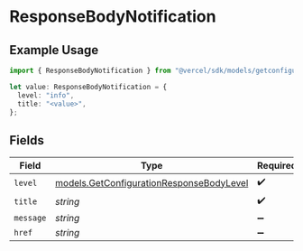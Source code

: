 # ResponseBodyNotification

## Example Usage

```typescript
import { ResponseBodyNotification } from "@vercel/sdk/models/getconfigurationop.js";

let value: ResponseBodyNotification = {
  level: "info",
  title: "<value>",
};
```

## Fields

| Field                                                                                      | Type                                                                                       | Required                                                                                   | Description                                                                                |
| ------------------------------------------------------------------------------------------ | ------------------------------------------------------------------------------------------ | ------------------------------------------------------------------------------------------ | ------------------------------------------------------------------------------------------ |
| `level`                                                                                    | [models.GetConfigurationResponseBodyLevel](../models/getconfigurationresponsebodylevel.md) | :heavy_check_mark:                                                                         | N/A                                                                                        |
| `title`                                                                                    | *string*                                                                                   | :heavy_check_mark:                                                                         | N/A                                                                                        |
| `message`                                                                                  | *string*                                                                                   | :heavy_minus_sign:                                                                         | N/A                                                                                        |
| `href`                                                                                     | *string*                                                                                   | :heavy_minus_sign:                                                                         | N/A                                                                                        |